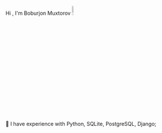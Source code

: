  Hi , I'm  Boburjon Muxtorov <img style="width:8%" src="https://em-content.zobj.net/source/noto-emoji-animations/344/waving-hand_1f44b.gif"><br>
 🌱   I have experience with Python, SQLite, PostgreSQL, Django;

